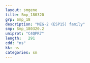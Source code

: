 ```yaml
---
layout: smgene
title: Smp_180320
grp: Smp_18
description: "MEG-2 (ESP15) family"
smp: Smp_180320.2
uniprot: "C4QPR7"
length:   291
cdd: "ns"
kk: ns
categories: sm
---
```

